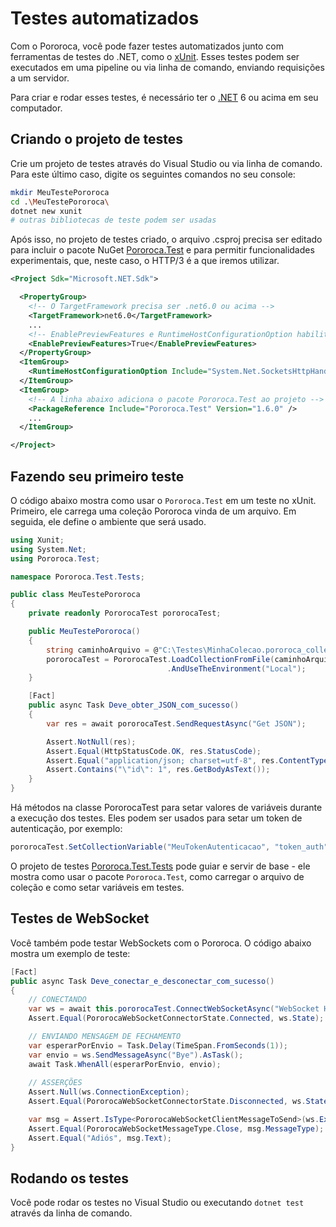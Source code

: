 # Testes automatizados

Com o Pororoca, você pode fazer testes automatizados junto com ferramentas de testes do .NET, como o [xUnit](https://xunit.net/). Esses testes podem ser executados em uma pipeline ou via linha de comando, enviando requisições a um servidor.

Para criar e rodar esses testes, é necessário ter o [.NET](https://dotnet.microsoft.com) 6 ou acima em seu computador.

## Criando o projeto de testes

Crie um projeto de testes através do Visual Studio ou via linha de comando. Para este último caso, digite os seguintes comandos no seu console:

```sh
mkdir MeuTestePororoca
cd .\MeuTestePororoca\
dotnet new xunit
# outras bibliotecas de teste podem ser usadas
```

Após isso, no projeto de testes criado, o arquivo .csproj precisa ser editado para incluir o pacote NuGet [Pororoca.Test](https://www.nuget.org/packages/Pororoca.Test/) e para permitir funcionalidades experimentais, que, neste caso, o HTTP/3 é a que iremos utilizar.


```xml
<Project Sdk="Microsoft.NET.Sdk">

  <PropertyGroup>
    <!-- O TargetFramework precisa ser .net6.0 ou acima -->
    <TargetFramework>net6.0</TargetFramework>
    ...
    <!-- EnablePreviewFeatures e RuntimeHostConfigurationOption habilitam HTTP/3 no projeto -->
    <EnablePreviewFeatures>True</EnablePreviewFeatures>
  </PropertyGroup>
  <ItemGroup>
    <RuntimeHostConfigurationOption Include="System.Net.SocketsHttpHandler.Http3Support" Value="true" />
  </ItemGroup>
  <ItemGroup>
    <!-- A linha abaixo adiciona o pacote Pororoca.Test ao projeto -->
    <PackageReference Include="Pororoca.Test" Version="1.6.0" />
    ...
  </ItemGroup>

</Project>
```

## Fazendo seu primeiro teste

O código abaixo mostra como usar o `Pororoca.Test` em um teste no xUnit. Primeiro, ele carrega uma coleção Pororoca vinda de um arquivo. Em seguida, ele define o ambiente que será usado.

```cs
using Xunit;
using System.Net;
using Pororoca.Test;

namespace Pororoca.Test.Tests;

public class MeuTestePororoca
{
    private readonly PororocaTest pororocaTest;

    public MeuTestePororoca()
    {
        string caminhoArquivo = @"C:\Testes\MinhaColecao.pororoca_collection.json";
        pororocaTest = PororocaTest.LoadCollectionFromFile(caminhoArquivo)
                                   .AndUseTheEnvironment("Local");
    }

    [Fact]
    public async Task Deve_obter_JSON_com_sucesso()
    {
        var res = await pororocaTest.SendRequestAsync("Get JSON");

        Assert.NotNull(res);
        Assert.Equal(HttpStatusCode.OK, res.StatusCode);
        Assert.Equal("application/json; charset=utf-8", res.ContentType);
        Assert.Contains("\"id\": 1", res.GetBodyAsText());
    }
}
```

Há métodos na classe PororocaTest para setar valores de variáveis durante a execução dos testes. Eles podem ser usados para setar um token de autenticação, por exemplo:

```cs
pororocaTest.SetCollectionVariable("MeuTokenAutenticacao", "token_auth");
```

O projeto de testes [Pororoca.Test.Tests](https://github.com/alexandrehtrb/Pororoca/tree/master/tests/Pororoca.Test.Tests) pode guiar e servir de base - ele mostra como usar o pacote `Pororoca.Test`, como carregar o arquivo de coleção e como setar variáveis em testes.

## Testes de WebSocket

Você também pode testar WebSockets com o Pororoca. O código abaixo mostra um exemplo de teste:

```cs
[Fact]
public async Task Deve_conectar_e_desconectar_com_sucesso()
{
    // CONECTANDO
    var ws = await this.pororocaTest.ConnectWebSocketAsync("WebSocket HTTP1");
    Assert.Equal(PororocaWebSocketConnectorState.Connected, ws.State);

    // ENVIANDO MENSAGEM DE FECHAMENTO
    var esperarPorEnvio = Task.Delay(TimeSpan.FromSeconds(1));
    var envio = ws.SendMessageAsync("Bye").AsTask();
    await Task.WhenAll(esperarPorEnvio, envio);
    
    // ASSERÇÕES
    Assert.Null(ws.ConnectionException);
    Assert.Equal(PororocaWebSocketConnectorState.Disconnected, ws.State);

    var msg = Assert.IsType<PororocaWebSocketClientMessageToSend>(ws.ExchangedMessages[0]);
    Assert.Equal(PororocaWebSocketMessageType.Close, msg.MessageType);
    Assert.Equal("Adiós", msg.Text);
}
```

## Rodando os testes

Você pode rodar os testes no Visual Studio ou executando `dotnet test` através da linha de comando.